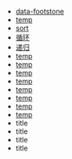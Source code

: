 - [data-footstone](https://www.npmjs.com/package/data-footstone)
- [temp](/coursera/dsa/temp.html)
- [sort](/dsa/sort.html)
- [循环](/dsa/circulation.html)
- [递归](/dsa/recursion.html)
- [temp](/dsa/temp.html)
- [temp](/dsa/temp.html)
- [temp](/dsa/temp.html)
- [temp](/dsa/temp.html)
- [temp](/dsa/temp.html)
- [temp](/dsa/temp.html)
- [temp](/dsa/temp.html)
- [temp](/dsa/temp.html)
- title
- title
- title
- title
